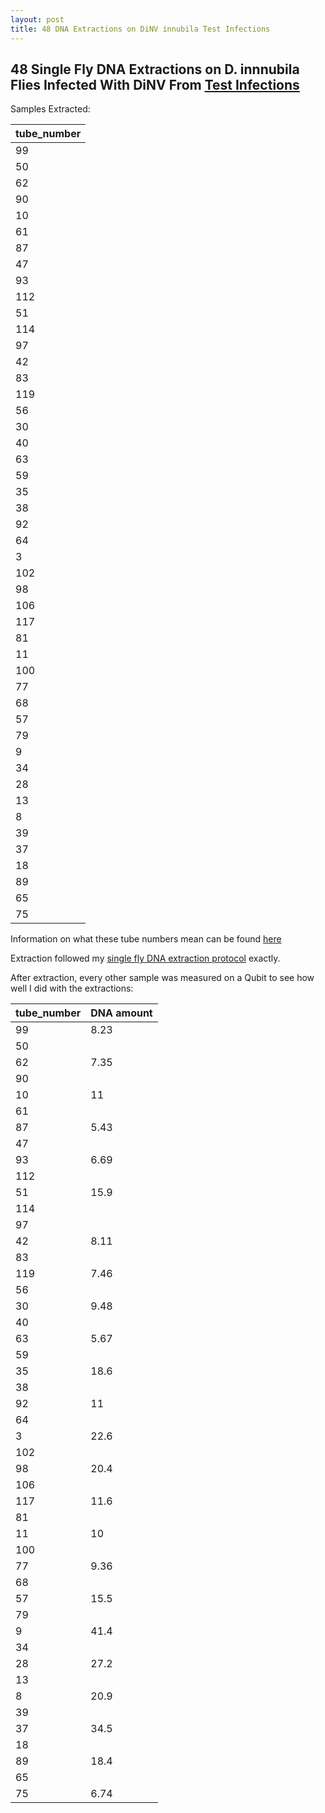 ```yaml
---
layout: post
title: 48 DNA Extractions on DiNV innubila Test Infections
---
```


## 48 Single Fly DNA Extractions on D. innnubila Flies Infected With DiNV From [Test Infections](https://meschedl.github.io/Unckless-Lab-Notebook-Maggie/2022/09/15/innubila-dinv-infec-test.html)

Samples Extracted:

| tube_number |
|-------------|
| 99          |
| 50          |
| 62          |
| 90          |
| 10          |
| 61          |
| 87          |
| 47          |
| 93          |
| 112         |
| 51          |
| 114         |
| 97          |
| 42          |
| 83          |
| 119         |
| 56          |
| 30          |
| 40          |
| 63          |
| 59          |
| 35          |
| 38          |
| 92          |
| 64          |
| 3           |
| 102         |
| 98          |
| 106         |
| 117         |
| 81          |
| 11          |
| 100         |
| 77          |
| 68          |
| 57          |
| 79          |
| 9           |
| 34          |
| 28          |
| 13          |
| 8           |
| 39          |
| 37          |
| 18          |
| 89          |
| 65          |
| 75          |

Information on what these tube numbers mean can be found [here](https://docs.google.com/spreadsheets/d/1A4XvwCQ17upaZ2wGPHmgkCmmVXzNUDTmUcOkkRtjpfI/edit#gid=0)

Extraction followed my [single fly DNA extraction protocol](https://github.com/meschedl/Unckless_Lab_Resources/blob/main/protocols/single_fly_DNA_extraction.md) exactly.

After extraction, every other sample was measured on a Qubit to see how well I did with the extractions:

| tube_number | DNA amount |
|-------------|------------|
| 99          | 8.23       |
| 50          |            |
| 62          | 7.35       |
| 90          |            |
| 10          | 11         |
| 61          |            |
| 87          | 5.43       |
| 47          |            |
| 93          | 6.69       |
| 112         |            |
| 51          | 15.9       |
| 114         |            |
| 97          |            |
| 42          | 8.11       |
| 83          |            |
| 119         | 7.46       |
| 56          |            |
| 30          | 9.48       |
| 40          |            |
| 63          | 5.67       |
| 59          |            |
| 35          | 18.6       |
| 38          |            |
| 92          | 11         |
| 64          |            |
| 3           | 22.6       |
| 102         |            |
| 98          | 20.4       |
| 106         |            |
| 117         | 11.6       |
| 81          |            |
| 11          | 10         |
| 100         |            |
| 77          | 9.36       |
| 68          |            |
| 57          | 15.5       |
| 79          |            |
| 9           | 41.4       |
| 34          |            |
| 28          | 27.2       |
| 13          |            |
| 8           | 20.9       |
| 39          |            |
| 37          | 34.5       |
| 18          |            |
| 89          | 18.4       |
| 65          |            |
| 75          | 6.74       |
